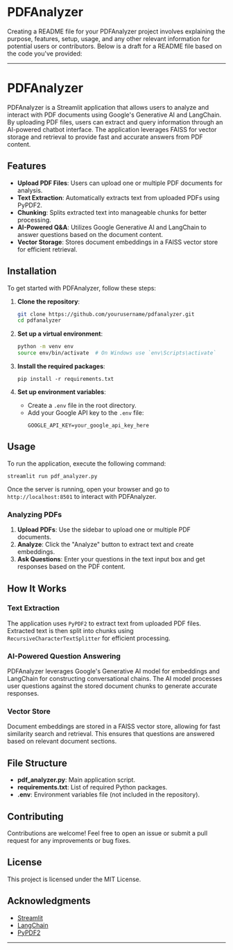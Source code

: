 # PDFAnalyzer
Creating a README file for your PDFAnalyzer project involves explaining the purpose, features, setup, usage, and any other relevant information for potential users or contributors. Below is a draft for a README file based on the code you've provided:

---

# PDFAnalyzer

PDFAnalyzer is a Streamlit application that allows users to analyze and interact with PDF documents using Google's Generative AI and LangChain. By uploading PDF files, users can extract and query information through an AI-powered chatbot interface. The application leverages FAISS for vector storage and retrieval to provide fast and accurate answers from PDF content.

## Features

- **Upload PDF Files**: Users can upload one or multiple PDF documents for analysis.
- **Text Extraction**: Automatically extracts text from uploaded PDFs using PyPDF2.
- **Chunking**: Splits extracted text into manageable chunks for better processing.
- **AI-Powered Q&A**: Utilizes Google Generative AI and LangChain to answer questions based on the document content.
- **Vector Storage**: Stores document embeddings in a FAISS vector store for efficient retrieval.

## Installation

To get started with PDFAnalyzer, follow these steps:

1. **Clone the repository**:
    ```bash
    git clone https://github.com/yourusername/pdfanalyzer.git
    cd pdfanalyzer
    ```

2. **Set up a virtual environment**:
    ```bash
    python -m venv env
    source env/bin/activate  # On Windows use `env\Scripts\activate`
    ```

3. **Install the required packages**:
    ```
    pip install -r requirements.txt
    ```

4. **Set up environment variables**:
    - Create a `.env` file in the root directory.
    - Add your Google API key to the `.env` file:
      ```
      GOOGLE_API_KEY=your_google_api_key_here
      ```

## Usage

To run the application, execute the following command:

```
streamlit run pdf_analyzer.py
```

Once the server is running, open your browser and go to `http://localhost:8501` to interact with PDFAnalyzer.

### Analyzing PDFs

1. **Upload PDFs**: Use the sidebar to upload one or multiple PDF documents.
2. **Analyze**: Click the "Analyze" button to extract text and create embeddings.
3. **Ask Questions**: Enter your questions in the text input box and get responses based on the PDF content.

## How It Works

### Text Extraction

The application uses `PyPDF2` to extract text from uploaded PDF files. Extracted text is then split into chunks using `RecursiveCharacterTextSplitter` for efficient processing.

### AI-Powered Question Answering

PDFAnalyzer leverages Google's Generative AI model for embeddings and LangChain for constructing conversational chains. The AI model processes user questions against the stored document chunks to generate accurate responses.

### Vector Store

Document embeddings are stored in a FAISS vector store, allowing for fast similarity search and retrieval. This ensures that questions are answered based on relevant document sections.

## File Structure

- **pdf_analyzer.py**: Main application script.
- **requirements.txt**: List of required Python packages.
- **.env**: Environment variables file (not included in the repository).

## Contributing

Contributions are welcome! Feel free to open an issue or submit a pull request for any improvements or bug fixes.

## License

This project is licensed under the MIT License.

## Acknowledgments

- [Streamlit](https://streamlit.io/)
- [LangChain](https://github.com/hwchase17/langchain)
- [PyPDF2](https://github.com/py-pdf/pypdf)

---

